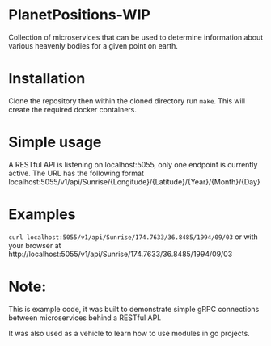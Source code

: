 # PlanetPositions-WIP
Collection of microservices that can be used to determine information about various heavenly bodies for a given point on earth.

# Installation
Clone the repository then within the cloned directory run `make`.
This will create the required docker containers.

# Simple usage
A RESTful API is listening on localhost:5055, only one endpoint is currently active.
The URL has the following format localhost:5055/v1/api/Sunrise/{Longitude}/{Latitude}/{Year}/{Month}/{Day}

# Examples
`curl localhost:5055/v1/api/Sunrise/174.7633/36.8485/1994/09/03`
or
with your browser at http://localhost:5055/v1/api/Sunrise/174.7633/36.8485/1994/09/03

# Note:
This is example code, it was built to demonstrate simple gRPC connections between microservices behind a RESTful API. 

It was also used as a vehicle to learn how to use modules in go projects.
